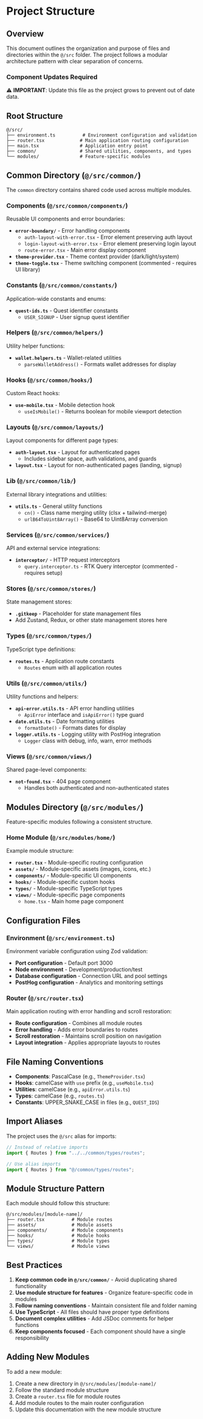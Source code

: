 # Project Structure

## Overview

This document outlines the organization and purpose of files and directories within the `@/src` folder. The project follows a modular architecture pattern with clear separation of concerns.

### Component Updates Required

⚠️ **IMPORTANT**: Update this file as the project grows to prevent out of date data.

## Root Structure

```
@/src/
├── environment.ts          # Environment configuration and validation
├── router.tsx             # Main application routing configuration
├── main.tsx               # Application entry point
├── common/                # Shared utilities, components, and types
└── modules/               # Feature-specific modules
```

## Common Directory (`@/src/common/`)

The `common` directory contains shared code used across multiple modules.

### Components (`@/src/common/components/`)

Reusable UI components and error boundaries:

- **`error-boundary/`** - Error handling components
  - `auth-layout-with-error.tsx` - Error element preserving auth layout
  - `login-layout-with-error.tsx` - Error element preserving login layout
  - `route-error.tsx` - Main error display component
- **`theme-provider.tsx`** - Theme context provider (dark/light/system)
- **`theme-toggle.tsx`** - Theme switching component (commented - requires UI library)

### Constants (`@/src/common/constants/`)

Application-wide constants and enums:

- **`quest-ids.ts`** - Quest identifier constants
  - `USER_SIGNUP` - User signup quest identifier

### Helpers (`@/src/common/helpers/`)

Utility helper functions:

- **`wallet.helpers.ts`** - Wallet-related utilities
  - `parseWalletAddress()` - Formats wallet addresses for display

### Hooks (`@/src/common/hooks/`)

Custom React hooks:

- **`use-mobile.tsx`** - Mobile detection hook
  - `useIsMobile()` - Returns boolean for mobile viewport detection

### Layouts (`@/src/common/layouts/`)

Layout components for different page types:

- **`auth-layout.tsx`** - Layout for authenticated pages
  - Includes sidebar space, auth validations, and guards
- **`layout.tsx`** - Layout for non-authenticated pages (landing, signup)

### Lib (`@/src/common/lib/`)

External library integrations and utilities:

- **`utils.ts`** - General utility functions
  - `cn()` - Class name merging utility (clsx + tailwind-merge)
  - `urlB64ToUint8Array()` - Base64 to Uint8Array conversion

### Services (`@/src/common/services/`)

API and external service integrations:

- **`interceptor/`** - HTTP request interceptors
  - `query.interceptor.ts` - RTK Query interceptor (commented - requires setup)

### Stores (`@/src/common/stores/`)

State management stores:

- **`.gitkeep`** - Placeholder for state management files
- Add Zustand, Redux, or other state management stores here

### Types (`@/src/common/types/`)

TypeScript type definitions:

- **`routes.ts`** - Application route constants
  - `Routes` enum with all application routes

### Utils (`@/src/common/utils/`)

Utility functions and helpers:

- **`api-error.utils.ts`** - API error handling utilities
  - `ApiError` interface and `isApiError()` type guard
- **`date.utils.ts`** - Date formatting utilities
  - `formatDate()` - Formats dates for display
- **`logger.utils.ts`** - Logging utility with PostHog integration
  - `Logger` class with debug, info, warn, error methods

### Views (`@/src/common/views/`)

Shared page-level components:

- **`not-found.tsx`** - 404 page component
  - Handles both authenticated and non-authenticated states

## Modules Directory (`@/src/modules/`)

Feature-specific modules following a consistent structure.

### Home Module (`@/src/modules/home/`)

Example module structure:

- **`router.tsx`** - Module-specific routing configuration
- **`assets/`** - Module-specific assets (images, icons, etc.)
- **`components/`** - Module-specific UI components
- **`hooks/`** - Module-specific custom hooks
- **`types/`** - Module-specific TypeScript types
- **`views/`** - Module-specific page components
  - `home.tsx` - Main home page component

## Configuration Files

### Environment (`@/src/environment.ts`)

Environment variable configuration using Zod validation:

- **Port configuration** - Default port 3000
- **Node environment** - Development/production/test
- **Database configuration** - Connection URL and pool settings
- **PostHog configuration** - Analytics and monitoring settings

### Router (`@/src/router.tsx`)

Main application routing with error handling and scroll restoration:

- **Route configuration** - Combines all module routes
- **Error handling** - Adds error boundaries to routes
- **Scroll restoration** - Maintains scroll position on navigation
- **Layout integration** - Applies appropriate layouts to routes

## File Naming Conventions

- **Components**: PascalCase (e.g., `ThemeProvider.tsx`)
- **Hooks**: camelCase with `use` prefix (e.g., `useMobile.tsx`)
- **Utilities**: camelCase (e.g., `apiError.utils.ts`)
- **Types**: camelCase (e.g., `routes.ts`)
- **Constants**: UPPER_SNAKE_CASE in files (e.g., `QUEST_IDS`)

## Import Aliases

The project uses the `@/src` alias for imports:

```typescript
// Instead of relative imports
import { Routes } from "../../common/types/routes";

// Use alias imports
import { Routes } from "@/common/types/routes";
```

## Module Structure Pattern

Each module should follow this structure:

```
@/src/modules/[module-name]/
├── router.tsx          # Module routes
├── assets/             # Module assets
├── components/         # Module components
├── hooks/              # Module hooks
├── types/              # Module types
└── views/              # Module views
```

## Best Practices

1. **Keep common code in `@/src/common/`** - Avoid duplicating shared functionality
2. **Use module structure for features** - Organize feature-specific code in modules
3. **Follow naming conventions** - Maintain consistent file and folder naming
4. **Use TypeScript** - All files should have proper type definitions
5. **Document complex utilities** - Add JSDoc comments for helper functions
6. **Keep components focused** - Each component should have a single responsibility

## Adding New Modules

To add a new module:

1. Create a new directory in `@/src/modules/[module-name]/`
2. Follow the standard module structure
3. Create a `router.tsx` file for module routes
4. Add module routes to the main router configuration
5. Update this documentation with the new module structure
